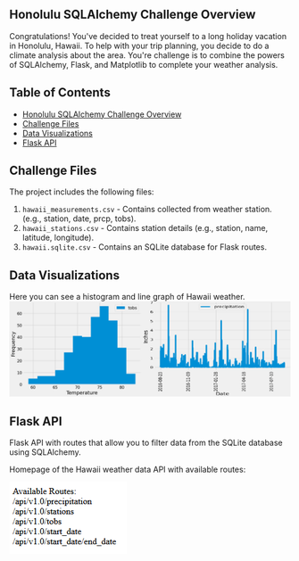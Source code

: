 ## Honolulu SQLAlchemy Challenge Overview

Congratulations! You've decided to treat yourself to a long holiday vacation in Honolulu, Hawaii. To help with your trip planning, you decide to do a climate analysis about the area. You're challenge is to combine the powers of SQLAlchemy, Flask, and Matplotlib to complete your weather analysis. 

## Table of Contents

- [Honolulu SQLAlchemy Challenge Overview ](#honoluwai-sqlalchemy-challenge-overview)
- [Challenge Files](#challenge-files)
- [Data Visualizations](#data-visualizations)
- [Flask API](#flask-api)


## Challenge Files

The project includes the following files:

1. `hawaii_measurements.csv` - Contains collected from weather station. (e.g., station, date, prcp, tobs).
2. `hawaii_stations.csv` - Contains station details (e.g., station, name, latitude, longitude).
3. `hawaii.sqlite.csv` - Contains an SQLite database for Flask routes.

## Data Visualizations

Here you can see a histogram and line graph of Hawaii weather.
![HDV](Resources/hawaii_charts.png)

## Flask API

Flask API with routes that allow you to filter data from the SQLite database using SQLAlchemy.

Homepage of the Hawaii weather data API with available routes:

![API](Resources/api_landingpage.png)




